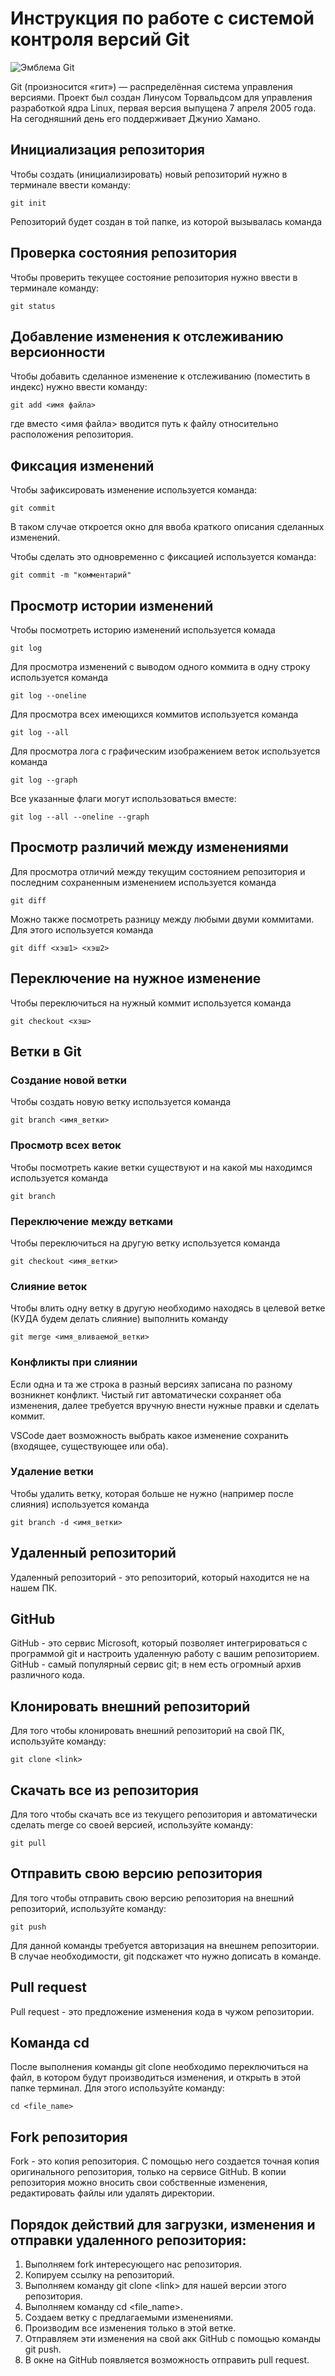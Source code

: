 # **Инструкция по работе с системой контроля версий Git**

![Эмблема Git](git.jpg)

Git (произносится «гит») — распределённая система управления версиями. Проект был создан Линусом Торвальдсом для управления разработкой ядра Linux, первая версия выпущена 7 апреля 2005 года. На сегодняшний день его поддерживает Джунио Хамано.

## Инициализация репозитория

Чтобы создать (инициализировать) новый репозиторий нужно в терминале ввести команду:

    git init

Репозиторий будет создан в той папке, из которой вызывалась команда

## Проверка состояния репозитория

Чтобы проверить текущее состояние репозитория нужно ввести в терминале команду:

    git status

## Добавление изменения к отслеживанию версионности

Чтобы добавить сделанное изменение к отслеживанию (поместить в индекс) нужно ввести команду:

    git add <имя файла>

где вместо <имя файла> вводится путь к файлу относительно расположения репозитория.

## Фиксация изменений

Чтобы зафиксировать изменение используется команда:

    git commit

В таком случае откроется окно для ввоба краткого описания сделанных изменений.

Чтобы сделать это одновременно с фиксацией используется команда:

    git commit -m "комментарий"

## Просмотр истории изменений

Чтобы посмотреть историю изменений используется комада

    git log

Для просмотра изменений с выводом одного коммита в одну строку используется команда

    git log --oneline

Для просмотра всех имеющихся коммитов используется команда

    git log --all

Для просмотра лога с графическим изображением веток используется команда

    git log --graph

Все указанные флаги могут использоваться вместе:

    git log --all --oneline --graph

## Просмотр различий между изменениями

Для просмотра отличий между текущим состоянием репозитория и последним сохраненным изменением используется команда

    git diff

Можно также посмотреть разницу между любыми двуми коммитами. Для этого используется команда

    git diff <хэш1> <хэш2>

## Переключение на нужное изменение

Чтобы переключиться на нужный коммит используется команда

    git checkout <хэш>

## Ветки в Git

### Создание новой ветки

Чтобы создать новую ветку используется команда

    git branch <имя_ветки>

### Просмотр всех веток

Чтобы посмотреть какие ветки существуют и на какой мы находимся используется команда

    git branch

### Переключение между ветками

Чтобы переключиться на другую ветку используется команда

    git checkout <имя_ветки>

### Слияние веток

Чтобы влить одну ветку в другую необходимо находясь в целевой ветке (КУДА будем делать слияние) выполнить команду

    git merge <имя_вливаемой_ветки>

### Конфликты при слиянии

Если одна и та же строка в разный версиях записана по разному возникнет конфликт.
Чистый гит автоматически сохраняет оба изменения, далее требуется вручную внести нужные правки и сделать коммит.

VSСode дает возможность выбрать какое изменение сохранить (входящее, существующее или оба).

### Удаление ветки

Чтобы удалить ветку, которая больше не нужно (например после слияния) используется команда

    git branch -d <имя_ветки>

## Удаленный репозиторий

Удаленный репозиторий - это репозиторий, который находится не на нашем ПК.

## GitHub

GitHub - это сервис Microsoft, который позволяет интегрироваться с программой git и настроить удаленную работу с вашим репозиторием. GitHub - самый популярный сервис git; в нем есть огромный архив различного кода.

## Клонировать внешний репозиторий 

Для того чтобы клонировать внешний репозиторий на свой ПК, используйте команду:

    git clone <link>

## Скачать все из репозитория

Для того чтобы скачать все из текущего репозитория и автоматически сделать merge со своей версией, используйте команду:

    git pull

## Отправить свою версию репозитория 

Для того чтобы отправить свою версию репозитория на внешний репозиторий, используйте команду: 

    git push

Для данной команды требуется авторизация на внешнем репозитории. В случае необходимости, git подскажет что нужно дописать в команде.

## Pull request

Pull request - это предложение изменения кода в чужом репозитории.

## Команда cd

После выполнения команды git clone необходимо переключиться на файл, в котором будут производиться изменения, и открыть в этой папке терминал. Для этого используйте команду:

    cd <file_name>

## Fork репозитория

Fork - это копия репозитория. С помощью него создается точная копия оригинального репозитория, только на сервисе GitHub. В копии репозитория можно вносить свои собственные изменения, редактировать файлы или удалять директории.

## Порядок действий для загрузки, изменения и отправки удаленного репозитория:

1. Выполняем fork интересующего нас репозитория.
2. Копируем ссылку на репозиторий.
3. Выполняем команду git clone \<link> для нашей версии этого репозитория.
4. Выполняем команду cd \<file_name>.
5. Создаем ветку с предлагаемыми изменениями.
6. Производим все изменения только в этой ветке.
7. Отправляем эти изменения на свой акк GitHub с помощью команды git push.
8. В окне на GitHub появляется возможность отправить pull request. 
 

